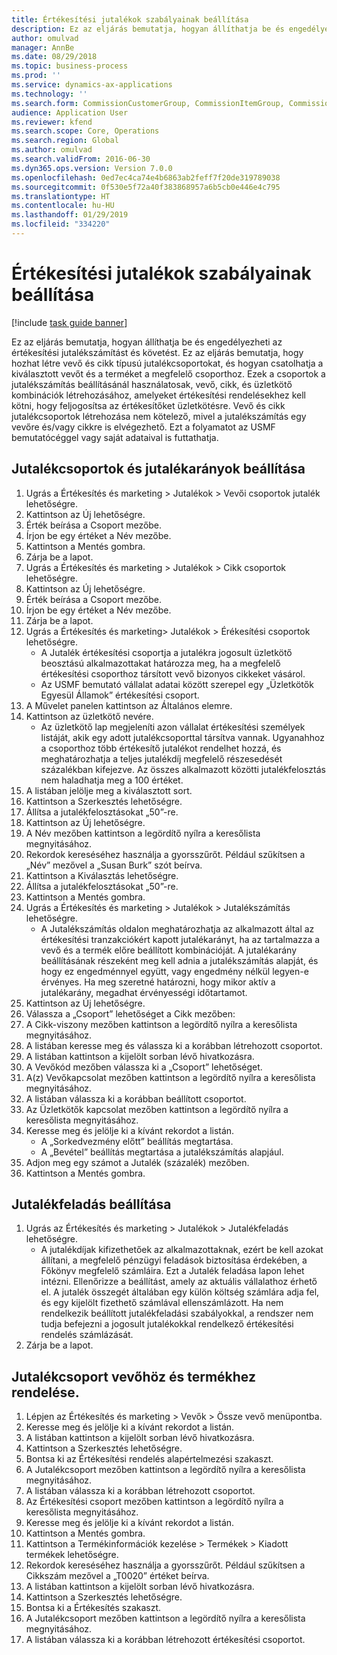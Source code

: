 ```yaml
---
title: Értékesítési jutalékok szabályainak beállítása
description: Ez az eljárás bemutatja, hogyan állíthatja be és engedélyezheti az értékesítési jutalékszámítást és követést.
author: omulvad
manager: AnnBe
ms.date: 08/29/2018
ms.topic: business-process
ms.prod: ''
ms.service: dynamics-ax-applications
ms.technology: ''
ms.search.form: CommissionCustomerGroup, CommissionItemGroup, CommissionSalesGroup, CommissionSalesMember, DirPartyLookup, CommissionCalc, InventPosting, CustTable, EcoResProductDetailsExtended
audience: Application User
ms.reviewer: kfend
ms.search.scope: Core, Operations
ms.search.region: Global
ms.author: omulvad
ms.search.validFrom: 2016-06-30
ms.dyn365.ops.version: Version 7.0.0
ms.openlocfilehash: 0ed7ec4ca74e4b6863ab2feff7f20de319789038
ms.sourcegitcommit: 0f530e5f72a40f383868957a6b5cb0e446e4c795
ms.translationtype: HT
ms.contentlocale: hu-HU
ms.lasthandoff: 01/29/2019
ms.locfileid: "334220"
---
```

# <a name="set-up-sales-commission-rules"></a>Értékesítési jutalékok szabályainak beállítása

[!include [task guide banner](../../includes/task-guide-banner.md)]

Ez az eljárás bemutatja, hogyan állíthatja be és engedélyezheti az értékesítési jutalékszámítást és követést. Ez az eljárás bemutatja, hogy hozhat létre vevő és cikk típusú jutalékcsoportokat, és hogyan csatolhatja a kiválasztott vevőt és a terméket a megfelelő csoporthoz. Ezek a csoportok a jutalékszámítás beállításánál használatosak, vevő, cikk, és üzletkötő kombinációk létrehozásához, amelyeket értékesítési rendelésekhez kell kötni, hogy feljogosítsa az értékesítőket üzletkötésre. Vevő és cikk jutalékcsoportok létrehozása nem kötelező, mivel a jutalékszámítás egy vevőre és/vagy cikkre is elvégezhető. Ezt a folyamatot az USMF bemutatócéggel vagy saját adataival is futtathatja.


## <a name="set-up-commission-groups-and-commission-rates"></a>Jutalékcsoportok és jutalékarányok beállítása
1. Ugrás a Értékesítés és marketing > Jutalékok > Vevői csoportok jutalék lehetőségre.
2. Kattintson az Új lehetőségre.
3. Érték beírása a Csoport mezőbe.
4. Írjon be egy értéket a Név mezőbe.
5. Kattintson a Mentés gombra.
6. Zárja be a lapot.
7. Ugrás a Értékesítés és marketing > Jutalékok > Cikk csoportok lehetőségre.
8. Kattintson az Új lehetőségre.
9. Érték beírása a Csoport mezőbe.
10. Írjon be egy értéket a Név mezőbe.
11. Zárja be a lapot.
12. Ugrás a Értékesítés és marketing> Jutalékok > Érékesítési csoportok lehetőségre.
    * A Jutalék értékesítési csoportja a jutalékra jogosult üzletkötő beosztású alkalmazottakat határozza meg, ha a megfelelő értékesítési csoporthoz társított vevő bizonyos cikkeket vásárol.  
    * Az USMF bemutató vállalat adatai között szerepel egy „Üzletkötők Egyesül Államok” értékesítési csoport.  
13. A Művelet panelen kattintson az Általános elemre.
14. Kattintson az üzletkötő nevére.
    * Az üzletkötő lap megjeleníti azon vállalat értékesítési személyek listáját, akik egy adott jutalékcsoporttal társítva vannak. Ugyanahhoz a csoporthoz több értékesítő jutalékot rendelhet hozzá, és meghatározhatja a teljes jutalékdíj megfelelő részesedését százalékban kifejezve. Az összes alkalmazott közötti jutalékfelosztás nem haladhatja meg a 100 értéket.  
15. A listában jelölje meg a kiválasztott sort.
16. Kattintson a Szerkesztés lehetőségre.
17. Állítsa a jutalékfelosztásokat „50”-re.
18. Kattintson az Új lehetőségre.
19. A Név mezőben kattintson a legördítő nyílra a keresőlista megnyitásához.
20. Rekordok kereséséhez használja a gyorsszűrőt. Például szűkítsen a „Név” mezővel a „Susan Burk” szót beírva.
21. Kattintson a Kiválasztás lehetőségre.
22. Állítsa a jutalékfelosztásokat „50”-re.
23. Kattintson a Mentés gombra.
24. Ugrás a Értékesítés és marketing > Jutalékok > Jutalékszámítás lehetőségre.
    * A Jutalékszámítás oldalon meghatározhatja az alkalmazott által az értékesítési tranzakciókért kapott jutalékarányt, ha az tartalmazza a vevő és a termék előre beállított kombinációját. A jutalékarány beállításának részeként meg kell adnia a jutalékszámítás alapját, és hogy ez engedménnyel együtt, vagy engedmény nélkül legyen-e érvényes. Ha meg szeretné határozni, hogy mikor aktív a jutalékarány, megadhat érvényességi időtartamot.  
25. Kattintson az Új lehetőségre.
26. Válassza a „Csoport” lehetőséget a Cikk mezőben:
27. A Cikk-viszony mezőben kattintson a legördítő nyílra a keresőlista megnyitásához.
28. A listában keresse meg és válassza ki a korábban létrehozott csoportot.
29. A listában kattintson a kijelölt sorban lévő hivatkozásra.
30. A Vevőkód mezőben válassza ki a „Csoport” lehetőséget.
31. A(z) Vevőkapcsolat mezőben kattintson a legördítő nyílra a keresőlista megnyitásához.
32. A listában válassza ki a korábban beállított csoportot.
33. Az Üzletkötők kapcsolat mezőben kattintson a legördítő nyílra a keresőlista megnyitásához.
34. Keresse meg és jelölje ki a kívánt rekordot a listán.
    * A „Sorkedvezmény előtt” beállítás megtartása.  
    * A „Bevétel” beállítás megtartása a jutalékszámítás alapjául.    
35. Adjon meg egy számot a Jutalék (százalék) mezőben.
36. Kattintson a Mentés gombra.

## <a name="setting-up-commission-posting"></a>Jutalékfeladás beállítása
1. Ugrás az Értékesítés és marketing > Jutalékok > Jutalékfeladás lehetőségre.
    * A jutalékdíjak kifizethetőek az alkalmazottaknak, ezért be kell azokat állítani, a megfelelő pénzügyi feladások biztosítása érdekében, a Főkönyv megfelelő számláira. Ezt a Jutalék feladása lapon lehet intézni. Ellenőrizze a beállítást, amely az aktuális vállalathoz érhető el. A jutalék összegét általában egy külön költség számlára adja fel, és egy kijelölt fizethető számlával ellenszámlázott. Ha nem rendelkezik beállított jutalékfeladási szabályokkal, a rendszer nem tudja befejezni a jogosult jutalékokkal rendelkező értékesítési rendelés számlázását.  
2. Zárja be a lapot.

## <a name="assign-a-commission-group-to-a-customer-and-a-product"></a>Jutalékcsoport vevőhöz és termékhez rendelése.
1. Lépjen az Értékesítés és marketing > Vevők > Össze vevő menüpontba.
2. Keresse meg és jelölje ki a kívánt rekordot a listán.
3. A listában kattintson a kijelölt sorban lévő hivatkozásra.
4. Kattintson a Szerkesztés lehetőségre.
5. Bontsa ki az Értékesítési rendelés alapértelmezési szakaszt.
6. A Jutalékcsoport mezőben kattintson a legördítő nyílra a keresőlista megnyitásához.
7. A listában válassza ki a korábban létrehozott csoportot.
8. Az Értékesítési csoport mezőben kattintson a legördítő nyílra a keresőlista megnyitásához.
9. Keresse meg és jelölje ki a kívánt rekordot a listán.
10. Kattintson a Mentés gombra.
11. Kattintson a Termékinformációk kezelése > Termékek > Kiadott termékek lehetőségre.
12. Rekordok kereséséhez használja a gyorsszűrőt. Például szűkítsen a Cikkszám mezővel a „T0020” értéket beírva.
13. A listában kattintson a kijelölt sorban lévő hivatkozásra.
14. Kattintson a Szerkesztés lehetőségre.
15. Bontsa ki a Értékesítés szakaszt.
16. A Jutalékcsoport mezőben kattintson a legördítő nyílra a keresőlista megnyitásához.
17. A listában válassza ki a korábban létrehozott értékesítési csoportot.

